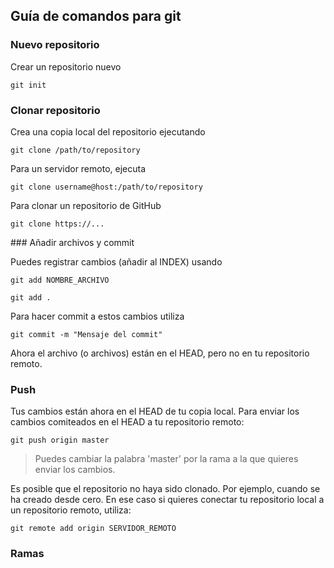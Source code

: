## Guía de comandos para git

### Nuevo repositorio
Crear un repositorio nuevo 

`git init`

### Clonar repositorio
Crea una copia local del repositorio ejecutando

`git clone /path/to/repository`

Para un servidor remoto, ejecuta

`git clone username@host:/path/to/repository`

Para clonar un repositorio de GitHub

`git clone https://...`

### Añadir archivos y commit

Puedes registrar cambios (añadir al INDEX) usando

`git add NOMBRE_ARCHIVO`

`git add .`

Para hacer commit a estos cambios utiliza

`git commit -m "Mensaje del commit"`

Ahora el archivo (o archivos) están en el HEAD, pero no en tu repositorio remoto.

### Push

Tus cambios están ahora en el HEAD de tu copia local. Para enviar los cambios comiteados en el HEAD a tu repositorio remoto:

`git push origin master`

> Puedes cambiar la palabra 'master' por la rama a la que quieres enviar los cambios.

Es posible que el repositorio no haya sido clonado. Por ejemplo, cuando se ha creado desde cero. En ese caso si quieres conectar tu repositorio local a un repositorio remoto, utiliza:

`git remote add origin SERVIDOR_REMOTO`

### Ramas
